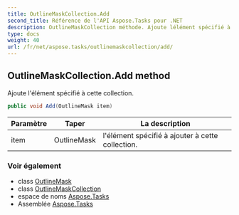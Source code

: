 ```yaml
---
title: OutlineMaskCollection.Add
second_title: Référence de l'API Aspose.Tasks pour .NET
description: OutlineMaskCollection méthode. Ajoute lélément spécifié à cette collection.
type: docs
weight: 40
url: /fr/net/aspose.tasks/outlinemaskcollection/add/
---
```

## OutlineMaskCollection.Add method

Ajoute l'élément spécifié à cette collection.

```csharp
public void Add(OutlineMask item)
```

| Paramètre | Taper | La description |
| --- | --- | --- |
| item | OutlineMask | l'élément spécifié à ajouter à cette collection. |

### Voir également

* class [OutlineMask](../../outlinemask/)
* class [OutlineMaskCollection](../)
* espace de noms [Aspose.Tasks](../../outlinemaskcollection/)
* Assemblée [Aspose.Tasks](../../../)


